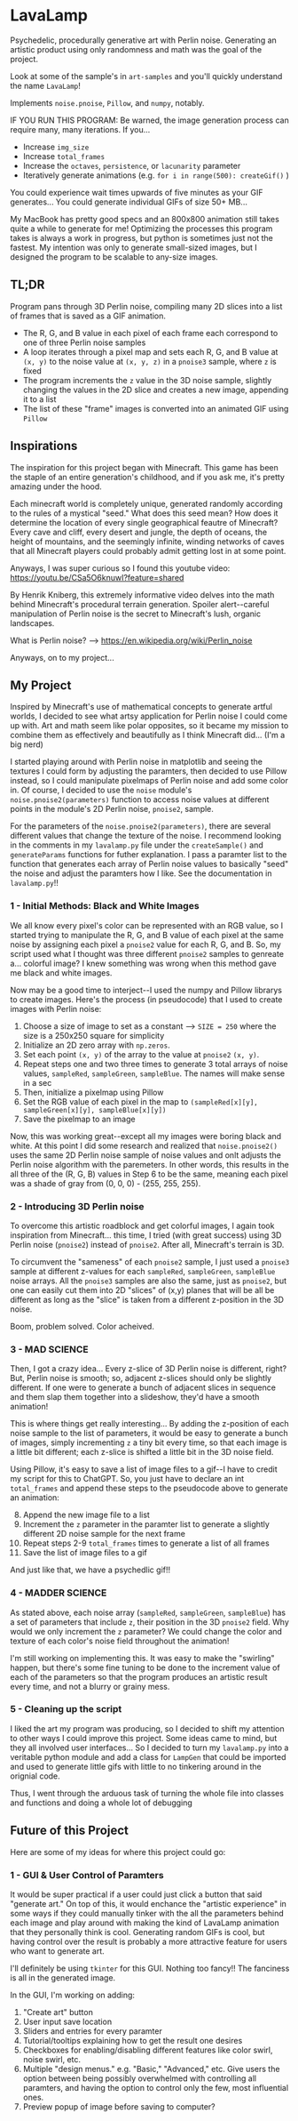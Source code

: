 # LavaLamp
Psychedelic, procedurally generative art with Perlin noise. Generating an artistic product using only randomness and math was the goal of the project.

Look at some of the sample's in `art-samples` and you'll quickly understand the name `LavaLamp`!

Implements `noise.pnoise`, `Pillow`, and `numpy`, notably.

IF YOU RUN THIS PROGRAM:
Be warned, the image generation process can require many, many iterations. If you...
- Increase `img_size`
- Increase `total_frames`
- Increase the `octaves`, `persistence`, or `lacunarity` parameter
- Iteratively generate animations (e.g. `for i in range(500): createGif()` )
  
You could experience wait times upwards of five minutes as your GIF generates... You could generate individual GIFs of size 50+ MB...

My MacBook has pretty good specs and an 800x800 animation still takes quite a while to generate for me! Optimizing the processes this program takes is always a work in progress, but python is sometimes just not the fastest. My intention was only to generate small-sized images, but I designed the program to be scalable to any-size images.

## TL;DR
Program pans through 3D Perlin noise, compiling many 2D slices into a list of frames that is saved as a GIF animation.

- The R, G, and B value in each pixel of each frame each correspond to one of three Perlin noise samples
- A loop iterates through a pixel map and sets each R, G, and B value at `(x, y)` to the noise value at `(x, y, z)` in a `pnoise3` sample, where `z` is fixed
- The program increments the `z` value in the 3D noise sample, slightly changing the values in the 2D slice and creates a new image, appending it to a list
- The list of these "frame" images is converted into an animated GIF using `Pillow`

## Inspirations

The inspiration for this project began with Minecraft.
This game has been the staple of an entire generation's childhood, and if you ask me, it's pretty amazing under the hood.

Each minecraft world is completely unique, generated randomly according to the rules of a mystical "seed."
What does this seed mean? How does it determine the location of every single geographical feautre of Minecraft?
Every cave and cliff, every desert and jungle, the depth of oceans, the height of mountains, and the seemingly infinite, winding networks of caves that all Minecraft players could probably admit getting lost in at some point.

Anyways, I was super curious so I found this youtube video: https://youtu.be/CSa5O6knuwI?feature=shared

By Henrik Kniberg, this extremely informative video delves into the math behind Minecraft's procedural terrain generation. Spoiler alert--careful manipulation of Perlin noise is the secret to Minecraft's lush, organic landscapes.

What is Perlin noise? --> https://en.wikipedia.org/wiki/Perlin_noise

Anyways, on to my project...

## My Project

Inspired by Minecraft's use of mathematical concepts to generate artful worlds, I decided to see what artsy application for Perlin noise I could come up with. Art and math seem like polar opposites, so it became my mission to combine them as effectively and beautifully as I think Minecraft did... (I'm a big nerd)

I started playing around with Perlin noise in matplotlib and seeing the textures I could form by adjusting the paramters, then decided to use Pillow instead, so I could manipulate pixelmaps of Perlin noise and add some color in. Of course, I decided to use the `noise` module's `noise.pnoise2(parameters)` function to access noise values at different points in the module's 2D Perlin noise, `pnoise2`, sample.

For the parameters of the `noise.pnoise2(parameters)`, there are several different values that change the texture of the noise. I recommend looking in the comments in my `lavalamp.py` file under the `createSample()` and `generateParams` functions for futher explanation. I pass a paramter list to the function that generates each array of Perlin noise values to basically "seed" the noise and adjust the paramters how I like. See the documentation in `lavalamp.py`!!

### 1 - Initial Methods: Black and White Images

We all know every pixel's color can be represented with an RGB value, so I started trying to manipulate the R, G, and B value of each pixel at the same noise by assigning each pixel a `pnoise2` value for each R, G, and B. So, my script used what I thought was three different `pnoise2` samples to genreate a... colorful image? I knew something was wrong when this method gave me black and white images.

Now may be a good time to interject--I used the numpy and Pillow librarys to create images. Here's the process (in pseudocode) that I used to create images with Perlin noise:

1. Choose a size of image to set as a constant --> `SIZE = 250` where the size is a 250x250 square for simplicity
2. Initialize an 2D zero array with `np.zeros`.
3. Set each point `(x, y)` of the array to the value at `pnoise2` `(x, y)`.
4. Repeat steps one and two three times to generate 3 total arrays of noise values, `sampleRed`, `sampleGreen`, `sampleBlue`. The names will make sense in a sec
5. Then, initialize a pixelmap using Pillow
6. Set the RGB value of each pixel in the map to `(sampleRed[x][y], sampleGreen[x][y], sampleBlue[x][y])`
7. Save the pixelmap to an image

Now, this was working great--except all my images were boring black and white. At this point I did some research and realized that `noise.pnoise2()` uses the same 2D Perlin noise sample of noise values and onlt adjusts the Perlin noise algorithm with the paremeters. In other words, this results in the all three of the (R, G, B) values in Step 6 to be the same, meaning each pixel was a shade of gray from (0, 0, 0) - (255, 255, 255).

### 2 - Introducing 3D Perlin noise

To overcome this artistic roadblock and get colorful images, I again took inspiration from Minecraft... this time, I tried (with great success) using 3D Perlin noise (`pnoise2`) instead of `pnoise2`. After all, Minecraft's terrain is 3D.

To circumvent the "sameness" of each `pnoise2` sample, I just used a `pnoise3` sample at different z-values for each `sampleRed`, `sampleGreen`, `sampleBlue` noise arrays. All the `pnoise3` samples are also the same, just as `pnoise2`, but one can easily cut them into 2D "slices" of (x,y) planes that will be all be different as long as the "slice" is taken from a different z-position in the 3D noise.

Boom, problem solved. Color acheived.

### 3 - MAD SCIENCE

Then, I got a crazy idea... Every z-slice of 3D Perlin noise is different, right? But, Perlin noise is smooth; so, adjacent z-slices should only be slightly different. If one were to generate a bunch of adjacent slices in sequence and them slap them together into a slideshow, they'd have a smooth animation! 

This is where things get really interesting... By adding the z-position of each noise sample to the list of parameters, it would be easy to generate a bunch of images, simply incrementing `z` a tiny bit every time, so that each image is a little bit different; each z-slice is shifted a little bit in the 3D noise field.

Using Pillow, it's easy to save a list of image files to a gif--I have to credit my script for this to ChatGPT. So, you just have to declare an int `total_frames` and append these steps to the pseudocode above to generate an animation:

8. Append the new image file to a list
9. Increment the `z` parameter in the paramter list to generate a slightly different 2D noise sample for the next frame
10. Repeat steps 2-9 `total_frames` times to generate a list of all frames
11. Save the list of image files to a gif

And just like that, we have a psychedlic gif!!

### 4 - MADDER SCIENCE

As stated above, each noise array (`sampleRed`, `sampleGreen`, `sampleBlue`) has a set of parameters that include `z`, their position in the 3D `pnoise2` field. Why would we only increment the `z` parameter? We could change the color and texture of each color's noise field throughout the animation! 

I'm still working on implementing this. It was easy to make the "swirling" happen, but there's some fine tuning to be done to the increment value of each of the parameters so that the program produces an artistic result every time, and not a blurry or grainy mess.

### 5 - Cleaning up the script

I liked the art my program was producing, so I decided to shift my attention to other ways I could improve this project. Some ideas came to mind, but they all involved user interfaces... So I decided to turn my `lavalamp.py` into a veritable python module and add a class for `LampGen` that could be imported and used to generate little gifs with little to no tinkering around in the orignial code.

Thus, I went through the arduous task of turning the whole file into classes and functions and doing a whole lot of debugging

## Future of this Project

Here are some of my ideas for where this project could go:

### 1 - GUI & User Control of Paramters

It would be super practical if a user could just click a button that said "generate art." On top of this, it would enchance the "artistic experience" in some ways if they could manually tinker with the all the parameters behind each image and play around with making the kind of LavaLamp animation that they personally think is cool. Generating random GIFs is cool, but having control over the result is probably a more attractive feature for users who want to generate art.

I'll definitely be using `tkinter` for this GUI. Nothing too fancy!! The fanciness is all in the generated image.

In the GUI, I'm working on adding:
1. "Create art" button
3. User input save location
4. Sliders and entries for every paramter
5. Tutorial/tooltips explaining how to get the result one desires
6. Checkboxes for enabling/disabling different features like color swirl, noise swirl, etc.
7. Multiple "design menus." e.g. "Basic," "Advanced," etc. Give users the option between being possibly overwhelmed with controlling all paramters, and having the option to control only the few, most influential ones.
8. Preview popup of image before saving to computer?
